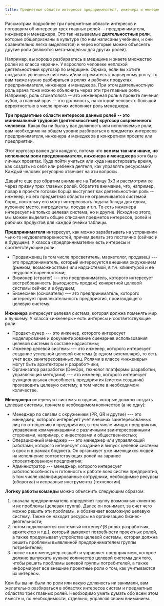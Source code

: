 ```yaml
---
title: Предметные области интересов предпринимателя, инженера и менеджера
---
```


Рассмотрим подробнее три предметные области интересов и поговорим об
интересах трех главных ролей -- предпринимателя, инженера и менеджера.
Это так называемые **деятельностные роли**, которые общепризнаны в
культуре (по ним написаны учебники, и они сравнительно легко выделяются)
и через которые можно объяснять другие роли (являются мета-моделью для
других ролей).

Например, вы хорошо разбираетесь в медицине и знаете множество ролей из
класса «врачи». У взрослого человеке неплохой деятельностный кругозор по
медицине. Однако, если вы хотите создавать успешные системы и/или
стремитесь к карьерному росту, то вам также нужно разбираться в ролях и
рабочих продуктах предпринимателя, инженера и менеджера. При этом
деятельностную роль врача тоже можно объяснить через эти три главные
роли. Например, роль стоматолога -- это инженерная роль в проекте
лечения зубов, а главный врач -- это должность, на которой человек с
большой вероятностью в числе прочих исполняет роль менеджера.

**Три** **предметные** **области интересов** **данных ролей** **-- это
минимальный трудовой** **(деятельностный)** **кругозор современного
человека**. Какая бы ни была у вас должность или исполняемые роли, вам
необходимо на общем уровне разбираться в предметах интересов
предпринимателя, инженера и менеджера в конкретном проекте или
предприятии.

Этот кругозор важен для каждого, потому что **все мы** **так или иначе,
но исполняем** **роли предпринимателя, инженера и менеджера** хотя бы в
личных проектах. Куда пойти учиться или куда инвестировать время, как
создать из себя или ребенка деятеля, как управлять ресурсами? Каждый
человек регулярно отвечает на эти вопросы.

Давайте еще раз обратим внимание на Таблицу 3х3 и рассмотрим ее через
призму трех главных ролей. Обратите внимание, что, например, повар в
проекте готовки борща выступает как деятельностная роль -- инженер, но
его предметная области не ограничивается системой борщ, поскольку его
могут интересовать подача блюда для едока, кухонное место, ингредиенты,
посуда и т.п. То есть инженера интересует не только целевая система, но
и другие. Исходя из этого, мы можем выделить общие описания предметов
интересов, ролей и рабочих продуктов для каждой ячейки таблицы.

**Предпринимателя** интересует, как можно зарабатывать на устранении
чьих-то неудовлетворенностей, причем делать это постоянно (сейчас и в
будущем). У класса «предприниматели» есть интересы и соответствующие
роли:

-   Продвиженец (в том числе просветитель, маркетолог, продавец) --- это
    предприниматель, который интересуется внешним окружением (рынком,
    возможностями) или надсистемой, в т.ч. клиентурой и ее
    неудовлетворенностями;
-   Визионер (стратег) --- это предприниматель, которого интересует
    востребованность (выгодность продаж) конкретной целевой системы
    сейчас и в будущем;
-   Бизнесмен (основатель) --- это предприниматель, которого интересует
    привлекательность предприятия, производящего целевую систему.

**Инженера** интересует целевая система, которая должна поменять мир к
лучшему. У класса «инженеры» есть интересы и соответствующие роли:

-   Продакт-оунер --- это инженер, которого интересует моделирование и
    документирование сценариев использования целевой системы в составе
    надсистемы;
-   Инженер целевой системы --- это инженер, которого интересует
    создание успешной целевой системы (в одном экземпляре), то есть учет
    всех заинтересованных лиц. Ролями в классе «инженеры» могут быть
    архитекторы и разработчики;
-   Организатор разработки (DevOps, технолог платформы разработки,
    управляющий методами) --- это инженер, которого интересует
    функциональная способность предприятия (систем создания) производить
    целевую систему, в том числе в необходимом количестве.

**Менеджера** интересуют системы создания, которые должны создать
целевые системы, причем в необходимом количестве (а не одну):

-   Менеджер по связям с окружением (PR, GR и другие) --- это менеджер,
    которого интересует учет внешних заинтересованных лиц по отношению к
    предприятию, в том числе имидж предприятия, управление
    коммуникациями с различными заинтересованными сторонами, например, с
    инвесторами и общественностью;
-   Операционный менеджер --- это менеджер или управляющий работами,
    которого интересует создание и выпуск целевой системы в срок и в
    рамках бюджета. Он организует уже имеющихся людей на исполнение
    соответствующих ролей на заранее спроектированном предприятии;  
-   Администратор --- менеджер, которого интересует работоспособность и
    готовность к работе всех систем предприятия, в том числе
    квалифицированные сотрудники, необходимые ресурсы (оборотка) и
    исправные инструменты (технологии).

**Логику работы команды** можно объяснить следующим образом:

1.  сначала предприниматель определяет группу возможных клиентов и их
    проблемы (целевая группа). Далее он понимает, за счет чего можно
    решить эти проблемы, и обозначает возможную целевую систему. Также
    он находит ресурсы на организацию бизнес-деятельности;
2.  потом подключается системный инженер^[В ролях
    разработчик, архитектор и т.д.], который выявляет
    потребности проектных ролей, а также продумывает устройство целевой
    системы, которая должна решить проблемы выявленной предпринимателем
    группы потребителей;
3.  после этого менеджер создаёт и управляет предприятием, которое
    должно выпускать нужное количество целевой системы для того, чтобы
    решить проблемы целевой группы потребителей, а также информирует все
    внешние проектные роли о том, как учитываются их интересы.

Кем бы вы ни были по роли или какую должность ни занимали, вам
желательно разбираться в областях интересов систем и предметных областях
трех главных ролей. Необходимо уметь думать обо всем этом вместе и, по
необходимости, отдельно, управляя своим вниманием.
